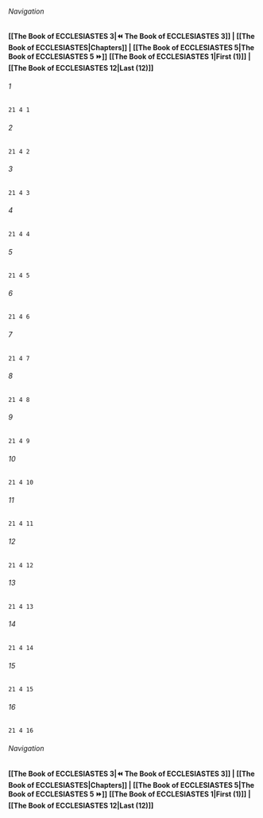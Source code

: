 
###### Navigation
**[[The Book of ECCLESIASTES 3|⏪ The Book of ECCLESIASTES 3]] | [[The Book of ECCLESIASTES|Chapters]] | [[The Book of ECCLESIASTES 5|The Book of ECCLESIASTES 5 ⏩]]**
**[[The Book of ECCLESIASTES 1|First (1)]] | [[The Book of ECCLESIASTES 12|Last (12)]]**

###### 1
``` verse
21 4 1 
```
###### 2
``` verse
21 4 2 
```
###### 3
``` verse
21 4 3 
```
###### 4
``` verse
21 4 4 
```
###### 5
``` verse
21 4 5 
```
###### 6
``` verse
21 4 6 
```
###### 7
``` verse
21 4 7 
```
###### 8
``` verse
21 4 8 
```
###### 9
``` verse
21 4 9 
```
###### 10
``` verse
21 4 10 
```
###### 11
``` verse
21 4 11 
```
###### 12
``` verse
21 4 12 
```
###### 13
``` verse
21 4 13 
```
###### 14
``` verse
21 4 14 
```
###### 15
``` verse
21 4 15 
```
###### 16
``` verse
21 4 16 
```

###### Navigation
**[[The Book of ECCLESIASTES 3|⏪ The Book of ECCLESIASTES 3]] | [[The Book of ECCLESIASTES|Chapters]] | [[The Book of ECCLESIASTES 5|The Book of ECCLESIASTES 5 ⏩]]**
**[[The Book of ECCLESIASTES 1|First (1)]] | [[The Book of ECCLESIASTES 12|Last (12)]]**

